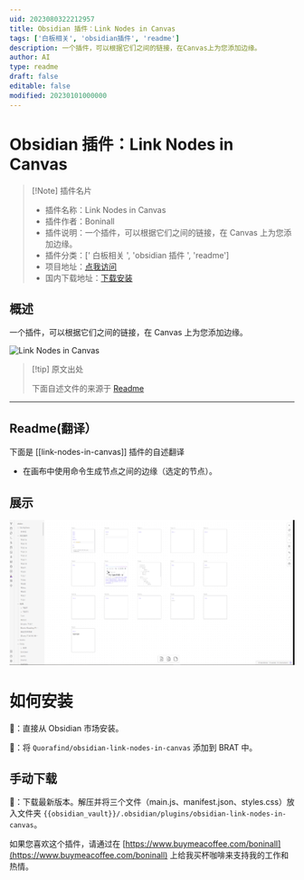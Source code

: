 ```yaml
---
uid: 2023080322212957
title: Obsidian 插件：Link Nodes in Canvas
tags: ['白板相关', 'obsidian插件', 'readme']
description: 一个插件，可以根据它们之间的链接，在Canvas上为您添加边缘。
author: AI
type: readme
draft: false
editable: false
modified: 20230101000000
---
```


# Obsidian 插件：Link Nodes in Canvas

> [!Note] 插件名片
> - 插件名称：Link Nodes in Canvas
> - 插件作者：Boninall
> - 插件说明：一个插件，可以根据它们之间的链接，在 Canvas 上为您添加边缘。
> - 插件分类：[' 白板相关 ', 'obsidian 插件 ', 'readme']
> - 项目地址：[点我访问](https://github.com/Quorafind/Obsidian-Link-Nodes-In-Canvas)
> - 国内下载地址：[下载安装](https://pkmer.cn/products/plugin/pluginMarket/?link-nodes-in-canvas)

## 概述

一个插件，可以根据它们之间的链接，在 Canvas 上为您添加边缘。

![Link Nodes in Canvas](https://cdn.pkmer.cn/covers/link-nodes-in-canvas.gif!pkmer)

> [!tip] 原文出处
>
>下面自述文件的来源于 [Readme](https://ghproxy.net/https://raw.githubusercontent.com/Quorafind/Obsidian-Link-Nodes-In-Canvas/master/README.md)
>

---

## Readme(翻译）

下面是 [[link-nodes-in-canvas]] 插件的自述翻译

- 在画布中使用命令生成节点之间的边缘（选定的节点）。

## 展示

![展示](https://raw.githubusercontent.com/Quorafind/obsidian-link-nodes-in-canvas/master/LinkNodes.gif)

# 如何安装

💜：直接从 Obsidian 市场安装。

🚗：将 `Quorafind/obsidian-link-nodes-in-canvas` 添加到 BRAT 中。

## 手动下载

🚚：下载最新版本。解压并将三个文件（main.js、manifest.json、styles.css）放入文件夹 `{{obsidian_vault}}/.obsidian/plugins/obsidian-link-nodes-in-canvas`。

如果您喜欢这个插件，请通过在 [https://www.buymeacoffee.com/boninall](https://www.buymeacoffee.com/boninall) 上给我买杯咖啡来支持我的工作和热情。
